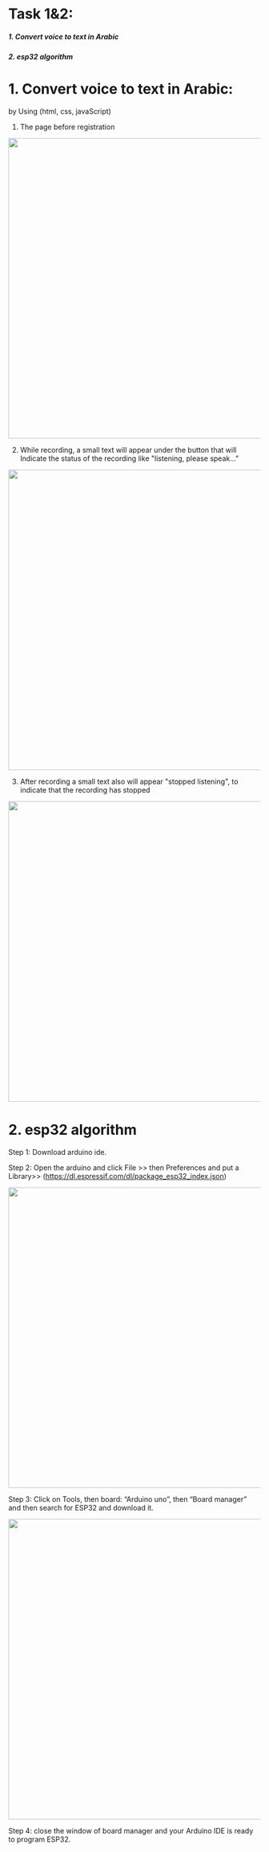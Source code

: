 # Task 1&2:
#####  1. Convert voice to text in Arabic
##### 2. esp32 algorithm



#  1. Convert voice to text in Arabic:
by Using (html, css, javaScript) 
 1. The page  before registration 
<img src= "https://user-images.githubusercontent.com/107882994/177889035-418c9cdf-a7df-4d22-a9aa-1e50de6aed7b.png" width="600">

 2. While recording, a small text will appear under the button  that will Indicate the status of the recording like  "listening, please speak..." 
<img src= "https://user-images.githubusercontent.com/107882994/177889090-1f1cb778-7277-4ff5-be28-dc64759a0653.png" width="600">

 3. After recording a small text also will appear "stopped listening", to indicate that the recording has stopped
<img src= "https://user-images.githubusercontent.com/107882994/177889139-400bd711-91bc-4a12-a0d6-74291a4204b3.png" width="600">




# 2. esp32 algorithm

Step 1: Download arduino ide.

Step 2: Open the arduino and click File >> then Preferences and put a Library>> (https://dl.espressif.com/dl/package_esp32_index.json)

<img src= "https://user-images.githubusercontent.com/107882994/178125525-04828d52-f268-4aef-9228-1e238c10a511.jpg " width="600">


Step 3: Click on Tools, then board: “Arduino uno”, then “Board manager” and then search for ESP32 and download it.

<img src= "https://user-images.githubusercontent.com/107882994/178125540-5a0203be-951f-467c-a08a-8c654b897e6b.png " width="600">

Step 4: close the window of board manager and your Arduino IDE is ready to program ESP32.



